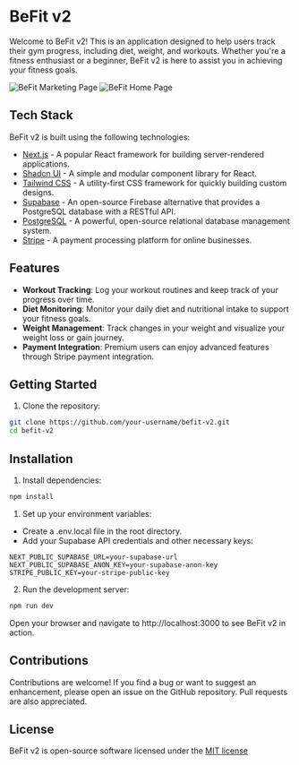 # BeFit v2

Welcome to BeFit v2! This is an application designed to help users track their gym progress, including diet, weight, and workouts. Whether you're a fitness enthusiast or a beginner, BeFit v2 is here to assist you in achieving your fitness goals.

![BeFit Marketing Page](https://www.zachuri.com/_next/image?url=%2Fassets%2Fprojects%2Fbefit-v2.png&w=1200&q=75)
![BeFit Home Page](https://www.zachuri.com/_next/image?url=%2Fassets%2Fprojects%2Fbefit-v2-1.png&w=1200&q=75)

## Tech Stack

BeFit v2 is built using the following technologies:

- [Next.js](https://nextjs.org/) - A popular React framework for building server-rendered applications.
- [Shadcn UI](https://ui.shadcn.com/) - A simple and modular component library for React.
- [Tailwind CSS](https://tailwindcss.com/) - A utility-first CSS framework for quickly building custom designs.
- [Supabase](https://supabase.io/) - An open-source Firebase alternative that provides a PostgreSQL database with a RESTful API.
- [PostgreSQL](https://www.postgresql.org/) - A powerful, open-source relational database management system.
- [Stripe](https://stripe.com/) - A payment processing platform for online businesses.

## Features

- **Workout Tracking**: Log your workout routines and keep track of your progress over time.
- **Diet Monitoring**: Monitor your daily diet and nutritional intake to support your fitness goals.
- **Weight Management**: Track changes in your weight and visualize your weight loss or gain journey.
- **Payment Integration**: Premium users can enjoy advanced features through Stripe payment integration.

## Getting Started

1. Clone the repository:

```sh
git clone https://github.com/your-username/befit-v2.git
cd befit-v2
```

## Installation

1. Install dependencies:

```sh
npm install
```

1. Set up your environment variables:

- Create a .env.local file in the root directory.
- Add your Supabase API credentials and other necessary keys:

```
NEXT_PUBLIC_SUPABASE_URL=your-supabase-url
NEXT_PUBLIC_SUPABASE_ANON_KEY=your-supabase-anon-key
STRIPE_PUBLIC_KEY=your-stripe-public-key
```

2. Run the development server:

```sh
npm run dev

```

Open your browser and navigate to http://localhost:3000 to see BeFit v2 in action.

## Contributions

Contributions are welcome! If you find a bug or want to suggest an enhancement, please open an issue on the GitHub repository. Pull requests are also appreciated.

## License

BeFit v2 is open-source software licensed under the [MIT license](https://github.com/zachuri/befit-v2/blob/main/LICENSE.md)
